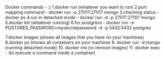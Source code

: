 Docker commands - :)
1.docker run (whatever you want to run)
2.port mapping command - docker run -p 27017:27017 mongo
3.checking status - docker ps
4.run in detached mode - docker run -d -p 27017:27107 mongo
5.docker kill (whatever running)
6.for postgress - docker run -e POSTGRES_PASSWORD=mysecretpassword -d -p 5432:5432 postgres

7.docker images (shows all images that you have on your machines)
8.docker ps (shows all containers on your machine)
9. docker run -d mongo (running detached mode)
10. docker rmi (ro remove images)
11. docker exec - (to execute a command inside a container)
